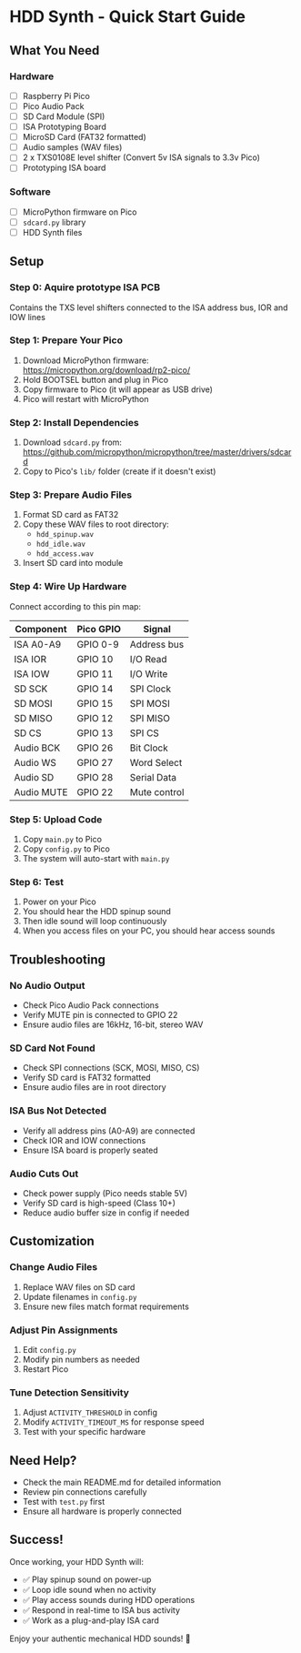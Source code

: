 # HDD Synth - Quick Start Guide

## What You Need

### Hardware
- [ ] Raspberry Pi Pico
- [ ] Pico Audio Pack
- [ ] SD Card Module (SPI)
- [ ] ISA Prototyping Board
- [ ] MicroSD Card (FAT32 formatted)
- [ ] Audio samples (WAV files)
- [ ] 2 x TXS0108E level shifter (Convert 5v ISA signals to 3.3v Pico)
- [ ] Prototyping ISA board

### Software
- [ ] MicroPython firmware on Pico
- [ ] `sdcard.py` library
- [ ] HDD Synth files

## Setup

### Step 0: Aquire prototype ISA PCB
Contains the TXS level shifters connected to the ISA address bus, IOR and IOW lines

### Step 1: Prepare Your Pico
1. Download MicroPython firmware: https://micropython.org/download/rp2-pico/
2. Hold BOOTSEL button and plug in Pico
3. Copy firmware to Pico (it will appear as USB drive)
4. Pico will restart with MicroPython

### Step 2: Install Dependencies
1. Download `sdcard.py` from: https://github.com/micropython/micropython/tree/master/drivers/sdcard
2. Copy to Pico's `lib/` folder (create if it doesn't exist)

### Step 3: Prepare Audio Files
1. Format SD card as FAT32
2. Copy these WAV files to root directory:
   - `hdd_spinup.wav`
   - `hdd_idle.wav`
   - `hdd_access.wav`
3. Insert SD card into module

### Step 4: Wire Up Hardware
Connect according to this pin map:

| Component | Pico GPIO | Signal |
|-----------|-----------|---------|
| ISA A0-A9 | GPIO 0-9  | Address bus |
| ISA IOR   | GPIO 10   | I/O Read |
| ISA IOW   | GPIO 11   | I/O Write |
| SD SCK    | GPIO 14   | SPI Clock |
| SD MOSI   | GPIO 15   | SPI MOSI |
| SD MISO   | GPIO 12   | SPI MISO |
| SD CS     | GPIO 13   | SPI CS |
| Audio BCK | GPIO 26   | Bit Clock |
| Audio WS  | GPIO 27   | Word Select |
| Audio SD  | GPIO 28   | Serial Data |
| Audio MUTE| GPIO 22   | Mute control |

### Step 5: Upload Code
1. Copy `main.py` to Pico
2. Copy `config.py` to Pico
3. The system will auto-start with `main.py`

### Step 6: Test
1. Power on your Pico
2. You should hear the HDD spinup sound
3. Then idle sound will loop continuously
4. When you access files on your PC, you should hear access sounds

## Troubleshooting

### No Audio Output
- Check Pico Audio Pack connections
- Verify MUTE pin is connected to GPIO 22
- Ensure audio files are 16kHz, 16-bit, stereo WAV

### SD Card Not Found
- Check SPI connections (SCK, MOSI, MISO, CS)
- Verify SD card is FAT32 formatted
- Ensure audio files are in root directory

### ISA Bus Not Detected
- Verify all address pins (A0-A9) are connected
- Check IOR and IOW connections
- Ensure ISA board is properly seated

### Audio Cuts Out
- Check power supply (Pico needs stable 5V)
- Verify SD card is high-speed (Class 10+)
- Reduce audio buffer size in config if needed

## Customization

### Change Audio Files
1. Replace WAV files on SD card
2. Update filenames in `config.py`
3. Ensure new files match format requirements

### Adjust Pin Assignments
1. Edit `config.py`
2. Modify pin numbers as needed
3. Restart Pico

### Tune Detection Sensitivity
1. Adjust `ACTIVITY_THRESHOLD` in config
2. Modify `ACTIVITY_TIMEOUT_MS` for response speed
3. Test with your specific hardware

## Need Help?

- Check the main README.md for detailed information
- Review pin connections carefully
- Test with `test.py` first
- Ensure all hardware is properly connected

## Success!

Once working, your HDD Synth will:
- ✅ Play spinup sound on power-up
- ✅ Loop idle sound when no activity
- ✅ Play access sounds during HDD operations
- ✅ Respond in real-time to ISA bus activity
- ✅ Work as a plug-and-play ISA card

Enjoy your authentic mechanical HDD sounds! 🎵
